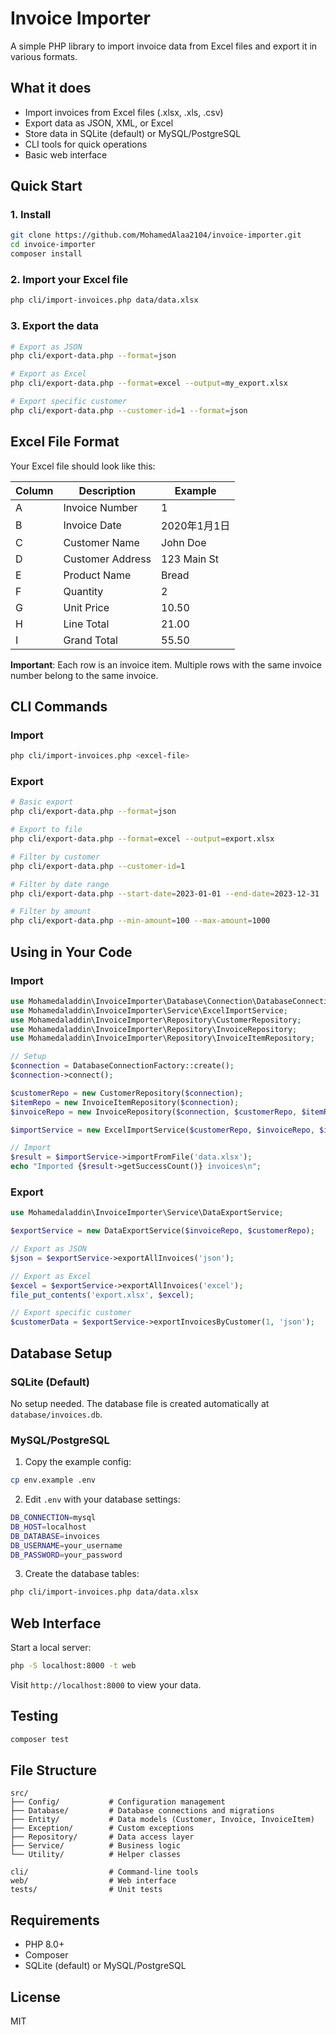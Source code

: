 # Invoice Importer

A simple PHP library to import invoice data from Excel files and export it in various formats.

## What it does

- Import invoices from Excel files (.xlsx, .xls, .csv)
- Export data as JSON, XML, or Excel
- Store data in SQLite (default) or MySQL/PostgreSQL
- CLI tools for quick operations
- Basic web interface

## Quick Start

### 1. Install

```bash
git clone https://github.com/MohamedAlaa2104/invoice-importer.git
cd invoice-importer
composer install
```

### 2. Import your Excel file

```bash
php cli/import-invoices.php data/data.xlsx
```

### 3. Export the data

```bash
# Export as JSON
php cli/export-data.php --format=json

# Export as Excel
php cli/export-data.php --format=excel --output=my_export.xlsx

# Export specific customer
php cli/export-data.php --customer-id=1 --format=json
```

## Excel File Format

Your Excel file should look like this:

| Column | Description | Example |
|--------|-------------|---------|
| A | Invoice Number | 1 |
| B | Invoice Date | 2020年1月1日 |
| C | Customer Name | John Doe |
| D | Customer Address | 123 Main St |
| E | Product Name | Bread |
| F | Quantity | 2 |
| G | Unit Price | 10.50 |
| H | Line Total | 21.00 |
| I | Grand Total | 55.50 |

**Important**: Each row is an invoice item. Multiple rows with the same invoice number belong to the same invoice.

## CLI Commands

### Import

```bash
php cli/import-invoices.php <excel-file>
```

### Export

```bash
# Basic export
php cli/export-data.php --format=json

# Export to file
php cli/export-data.php --format=excel --output=export.xlsx

# Filter by customer
php cli/export-data.php --customer-id=1

# Filter by date range
php cli/export-data.php --start-date=2023-01-01 --end-date=2023-12-31

# Filter by amount
php cli/export-data.php --min-amount=100 --max-amount=1000
```

## Using in Your Code

### Import

```php
use Mohamedaladdin\InvoiceImporter\Database\Connection\DatabaseConnectionFactory;
use Mohamedaladdin\InvoiceImporter\Service\ExcelImportService;
use Mohamedaladdin\InvoiceImporter\Repository\CustomerRepository;
use Mohamedaladdin\InvoiceImporter\Repository\InvoiceRepository;
use Mohamedaladdin\InvoiceImporter\Repository\InvoiceItemRepository;

// Setup
$connection = DatabaseConnectionFactory::create();
$connection->connect();

$customerRepo = new CustomerRepository($connection);
$itemRepo = new InvoiceItemRepository($connection);
$invoiceRepo = new InvoiceRepository($connection, $customerRepo, $itemRepo);

$importService = new ExcelImportService($customerRepo, $invoiceRepo, $itemRepo);

// Import
$result = $importService->importFromFile('data.xlsx');
echo "Imported {$result->getSuccessCount()} invoices\n";
```

### Export

```php
use Mohamedaladdin\InvoiceImporter\Service\DataExportService;

$exportService = new DataExportService($invoiceRepo, $customerRepo);

// Export as JSON
$json = $exportService->exportAllInvoices('json');

// Export as Excel
$excel = $exportService->exportAllInvoices('excel');
file_put_contents('export.xlsx', $excel);

// Export specific customer
$customerData = $exportService->exportInvoicesByCustomer(1, 'json');
```

## Database Setup

### SQLite (Default)

No setup needed. The database file is created automatically at `database/invoices.db`.

### MySQL/PostgreSQL

1. Copy the example config:
```bash
cp env.example .env
```

2. Edit `.env` with your database settings:
```bash
DB_CONNECTION=mysql
DB_HOST=localhost
DB_DATABASE=invoices
DB_USERNAME=your_username
DB_PASSWORD=your_password
```

3. Create the database tables:
```bash
php cli/import-invoices.php data/data.xlsx
```

## Web Interface

Start a local server:
```bash
php -S localhost:8000 -t web
```

Visit `http://localhost:8000` to view your data.

## Testing

```bash
composer test
```

## File Structure

```
src/
├── Config/           # Configuration management
├── Database/         # Database connections and migrations
├── Entity/           # Data models (Customer, Invoice, InvoiceItem)
├── Exception/        # Custom exceptions
├── Repository/       # Data access layer
├── Service/          # Business logic
└── Utility/          # Helper classes

cli/                  # Command-line tools
web/                  # Web interface
tests/                # Unit tests
```

## Requirements

- PHP 8.0+
- Composer
- SQLite (default) or MySQL/PostgreSQL

## License

MIT